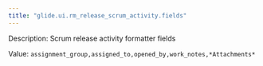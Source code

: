 ```yaml
---
title: "glide.ui.rm_release_scrum_activity.fields"
---
```


Description: Scrum release activity formatter fields

Value: `assignment_group,assigned_to,opened_by,work_notes,*Attachments*`
